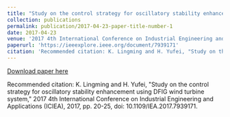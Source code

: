 ```yaml
---
title: "Study on the control strategy for oscillatory stability enhancement using DFIG wind turbine system"
collection: publications
permalink: publication/2017-04-23-paper-title-number-1
date: 2017-04-23
venue: '2017 4th International Conference on Industrial Engineering and Applications (ICIEA)'
paperurl: 'https://ieeexplore.ieee.org/document/7939171'
citation: 'Recommended citation: K. Lingming and H. Yufei, "Study on the control strategy for oscillatory stability enhancement using DFIG wind turbine system," 2017 4th International Conference on Industrial Engineering and Applications (ICIEA), 2017, pp. 20-25, doi: 10.1109/IEA.2017.7939171. '
---
```


[Download paper here](https://ieeexplore.ieee.org/stamp/stamp.jsp?tp=&arnumber=7939171)

Recommended citation: K. Lingming and H. Yufei, "Study on the control strategy for oscillatory stability enhancement using DFIG wind turbine system," 2017 4th International Conference on Industrial Engineering and Applications (ICIEA), 2017, pp. 20-25, doi: 10.1109/IEA.2017.7939171. 
